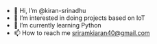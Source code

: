 - 👋 Hi, I’m @kiran-srinadhu
- 👀 I’m interested in doing projects based on IoT
- 🌱 I’m currently learning Python  
- 📫 How to reach me sriramkiaran40@gmail.com

<!---
kiran-srinadhu/kiran-srinadhu is a ✨ special ✨ repository because its `README.md` (this file) appears on your GitHub profile.
You can click the Preview link to take a look at your changes.
--->

